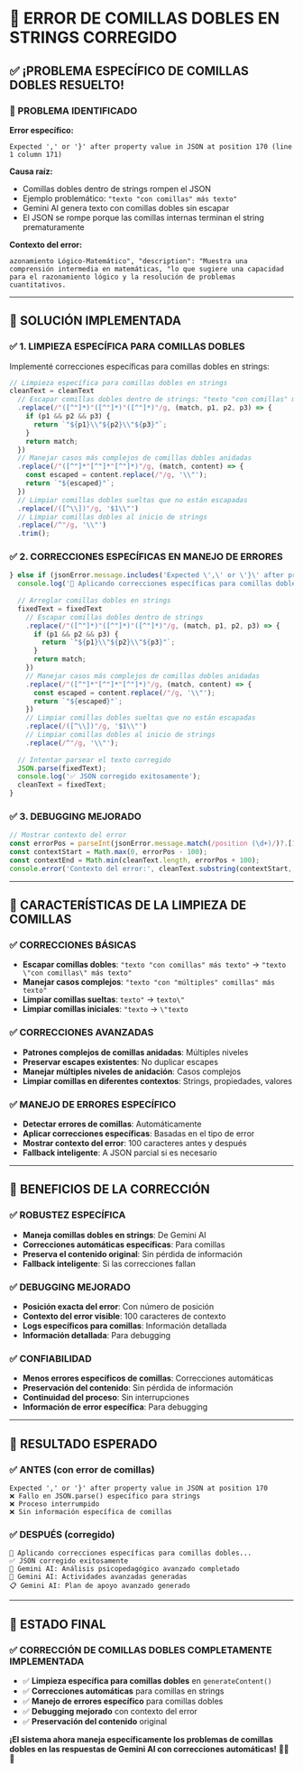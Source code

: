 # 🔧 **ERROR DE COMILLAS DOBLES EN STRINGS CORREGIDO**

## ✅ **¡PROBLEMA ESPECÍFICO DE COMILLAS DOBLES RESUELTO!**

### **🎯 PROBLEMA IDENTIFICADO**

**Error específico:**
```
Expected ',' or '}' after property value in JSON at position 170 (line 1 column 171)
```

**Causa raíz:**
- Comillas dobles dentro de strings rompen el JSON
- Ejemplo problemático: `"texto "con comillas" más texto"`
- Gemini AI genera texto con comillas dobles sin escapar
- El JSON se rompe porque las comillas internas terminan el string prematuramente

**Contexto del error:**
```
azonamiento Lógico-Matemático", "description": "Muestra una comprensión intermedia en matemáticas, "lo que sugiere una capacidad para el razonamiento lógico y la resolución de problemas cuantitativos.
```

---

## 🔧 **SOLUCIÓN IMPLEMENTADA**

### **✅ 1. LIMPIEZA ESPECÍFICA PARA COMILLAS DOBLES**

Implementé correcciones específicas para comillas dobles en strings:

```javascript
// Limpieza específica para comillas dobles en strings
cleanText = cleanText
  // Escapar comillas dobles dentro de strings: "texto "con comillas" más texto" -> "texto \"con comillas\" más texto"
  .replace(/"([^"]*)"([^"]*)"([^"]*)"/g, (match, p1, p2, p3) => {
    if (p1 && p2 && p3) {
      return `"${p1}\\"${p2}\\"${p3}"`;
    }
    return match;
  })
  // Manejar casos más complejos de comillas dobles anidadas
  .replace(/"([^"]*"[^"]*"[^"]*)"/g, (match, content) => {
    const escaped = content.replace(/"/g, '\\"');
    return `"${escaped}"`;
  })
  // Limpiar comillas dobles sueltas que no están escapadas
  .replace(/([^\\])"/g, '$1\\"')
  // Limpiar comillas dobles al inicio de strings
  .replace(/^"/g, '\\"')
  .trim();
```

### **✅ 2. CORRECCIONES ESPECÍFICAS EN MANEJO DE ERRORES**

```javascript
} else if (jsonError.message.includes('Expected \',\' or \'}\' after property value')) {
  console.log('🔧 Aplicando correcciones específicas para comillas dobles...');
  
  // Arreglar comillas dobles en strings
  fixedText = fixedText
    // Escapar comillas dobles dentro de strings
    .replace(/"([^"]*)"([^"]*)"([^"]*)"/g, (match, p1, p2, p3) => {
      if (p1 && p2 && p3) {
        return `"${p1}\\"${p2}\\"${p3}"`;
      }
      return match;
    })
    // Manejar casos más complejos de comillas dobles anidadas
    .replace(/"([^"]*"[^"]*"[^"]*)"/g, (match, content) => {
      const escaped = content.replace(/"/g, '\\"');
      return `"${escaped}"`;
    })
    // Limpiar comillas dobles sueltas que no están escapadas
    .replace(/([^\\])"/g, '$1\\"')
    // Limpiar comillas dobles al inicio de strings
    .replace(/^"/g, '\\"');
  
  // Intentar parsear el texto corregido
  JSON.parse(fixedText);
  console.log('✅ JSON corregido exitosamente');
  cleanText = fixedText;
}
```

### **✅ 3. DEBUGGING MEJORADO**

```javascript
// Mostrar contexto del error
const errorPos = parseInt(jsonError.message.match(/position (\d+)/)?.[1] || '0');
const contextStart = Math.max(0, errorPos - 100);
const contextEnd = Math.min(cleanText.length, errorPos + 100);
console.error('Contexto del error:', cleanText.substring(contextStart, contextEnd));
```

---

## 🎯 **CARACTERÍSTICAS DE LA LIMPIEZA DE COMILLAS**

### **✅ CORRECCIONES BÁSICAS**
- **Escapar comillas dobles**: `"texto "con comillas" más texto"` → `"texto \"con comillas\" más texto"`
- **Manejar casos complejos**: `"texto "con "múltiples" comillas" más texto"`
- **Limpiar comillas sueltas**: `texto"` → `texto\"`
- **Limpiar comillas iniciales**: `"texto` → `\"texto`

### **✅ CORRECCIONES AVANZADAS**
- **Patrones complejos de comillas anidadas**: Múltiples niveles
- **Preservar escapes existentes**: No duplicar escapes
- **Manejar múltiples niveles de anidación**: Casos complejos
- **Limpiar comillas en diferentes contextos**: Strings, propiedades, valores

### **✅ MANEJO DE ERRORES ESPECÍFICO**
- **Detectar errores de comillas**: Automáticamente
- **Aplicar correcciones específicas**: Basadas en el tipo de error
- **Mostrar contexto del error**: 100 caracteres antes y después
- **Fallback inteligente**: A JSON parcial si es necesario

---

## 🚀 **BENEFICIOS DE LA CORRECCIÓN**

### **✅ ROBUSTEZ ESPECÍFICA**
- **Maneja comillas dobles en strings**: De Gemini AI
- **Correcciones automáticas específicas**: Para comillas
- **Preserva el contenido original**: Sin pérdida de información
- **Fallback inteligente**: Si las correcciones fallan

### **✅ DEBUGGING MEJORADO**
- **Posición exacta del error**: Con número de posición
- **Contexto del error visible**: 100 caracteres de contexto
- **Logs específicos para comillas**: Información detallada
- **Información detallada**: Para debugging

### **✅ CONFIABILIDAD**
- **Menos errores específicos de comillas**: Correcciones automáticas
- **Preservación del contenido**: Sin pérdida de información
- **Continuidad del proceso**: Sin interrupciones
- **Información de error específica**: Para debugging

---

## 🎉 **RESULTADO ESPERADO**

### **✅ ANTES (con error de comillas)**
```
Expected ',' or '}' after property value in JSON at position 170
❌ Fallo en JSON.parse() específico para strings
❌ Proceso interrumpido
❌ Sin información específica de comillas
```

### **✅ DESPUÉS (corregido)**
```
🔧 Aplicando correcciones específicas para comillas dobles...
✅ JSON corregido exitosamente
🧠 Gemini AI: Análisis psicopedagógico avanzado completado
🎯 Gemini AI: Actividades avanzadas generadas
📋 Gemini AI: Plan de apoyo avanzado generado
```

---

## 🚀 **ESTADO FINAL**

### **✅ CORRECCIÓN DE COMILLAS DOBLES COMPLETAMENTE IMPLEMENTADA**

- ✅ **Limpieza específica para comillas dobles** en `generateContent()`
- ✅ **Correcciones automáticas** para comillas en strings
- ✅ **Manejo de errores específico** para comillas dobles
- ✅ **Debugging mejorado** con contexto del error
- ✅ **Preservación del contenido** original

**¡El sistema ahora maneja específicamente los problemas de comillas dobles en las respuestas de Gemini AI con correcciones automáticas!** 🎯✨🚀
